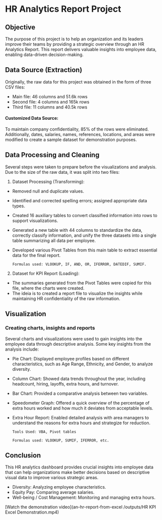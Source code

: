 # HR Analytics Report Project

## Objective

The purpose of this project is to help an organization and its leaders improve their teams by providing a strategic overview through an HR Analytics Report. This report delivers valuable insights into employee data, enabling data-driven decision-making.

## Data Source (Extraction)
Originally, the raw data for this project was obtained in the form of three CSV files:
- Main file: 46 columns and 51.6k rows
- Second file: 4 columns and 165k rows
- Third file: 11 columns and 40.5k rows
#### Customized Data Source:
To maintain company confidentiality, 85% of the rows were eliminated. Additionally, dates, salaries, names, references, locations, and areas were modified to create a sample dataset for demonstration purposes.

## Data Processing and Cleaning
Several steps were taken to prepare before the visualizations and analysis. Due to the size of the raw data, it was split into two files:
1. Dataset Processing (Transforming):
 - Removed null and duplicate values.
 - Identified and corrected spelling errors; assigned appropriate data types.
 - Created 16 auxiliary tables to convert classified information into rows to support visualizations.
 - Generated a new table with 44 columns to standardize the data, correctly classify information, and unify the three datasets into a single table summarizing all data per employee.
 - Developed various Pivot Tables from this main table to extract essential data for the final report.
   
    ```Formulas used: VLOOKUP, IF, AND, OR, IFERROR, DATEDIF, SUMIF.```

2. Dataset for KPI Report (Loading):
- The summaries generated from the Pivot Tables were copied for this file, where the charts were created.
- The ideia is to created a report file to visualize the insights while maintaining HR confidentiality of the raw information.
		
## Visualization
### Creating charts, insights and reports
Several charts and visualizations were used to gain insights into the employee data through descriptive analysis. Some key insights from the analysis include:
- Pie Chart: Displayed employee profiles based on different characteristics, such as Age Range, Ethnicity, and Gender, to analyze diversity.
- Column Chart: Showed data trends throughout the year, including headcount, hiring, layoffs, extra hours, and turnover.
- Bar Chart: Provided a comparative analysis between two variables.
- Speedometer Graph: Offered a quick overview of the percentage of extra hours worked and how much it deviates from acceptable levels.
- Extra Hour Report: Enabled detailed analysis with area managers to understand the reasons for extra hours and strategize for reduction.
  
    ```Tools Used: VBA, Pivot tables```
  
    ```Formulas used: VLOOKUP, SUMIF, IFERROR, etc.```
  
## Conclusion
This HR analytics dashboard provides crucial insights into employee data that can help organizations make better decisions based on descriptive visual data to improve various strategic areas.
- Diversity: Analyzing employee characteristics.
- Equity Pay: Comparing average salaries.
- Well-being / Cost Management: Monitoring and managing extra hours.

[Watch the demonstration video](an-hr-report-from-excel
/outputs/HR KPI Excel Demonstration.mp4)

